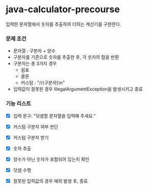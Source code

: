 # java-calculator-precourse
입력한 문자열에서 숫자를 추출하여 더하는 계산기를 구현한다.

### 문제 조건
- 문자열 : 구분자 + 양수
- 구분자를 기준으로 숫자를 추출한 후, 각 숫자의 합을 반환
- 구분자는 총 3가지 경우
  - 쉼표
  - 콜론
  - 커스텀 :  "//{구분자}\n"
- 입력값이 잘못된 경우 IllegalArgumentException을 발생시키고 종료

### 기능 리스트
- [x] 입력 문구: "덧셈할 문자열을 입력해 주세요."
- [x] 커스텀 구분자 여부 판단
- [x] 커스텀 구분자 받기
- [x] 숫자 추출
- [x] 양수가 아닌 숫자가 포함되어 있는지 확인
- [x] 덧셈 수행
- [x] 잘못된 입력값의 경우 예외 발생 후, 종료










